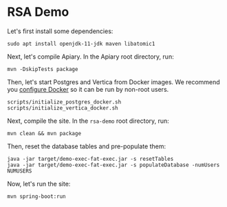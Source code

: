 # RSA Demo

Let's first install some dependencies:

```shell
sudo apt install openjdk-11-jdk maven libatomic1
```

Next, let's compile Apiary. In the Apiary root directory, run:

```shell
mvn -DskipTests package
```

Then, let's start Postgres and Vertica from Docker images. We recommend you [configure Docker](https://docs.docker.com/engine/install/linux-postinstall/) so it can be run by non-root users.

```shell
scripts/initialize_postgres_docker.sh
scripts/initialize_vertica_docker.sh
```

Next, compile the site.  In the `rsa-demo` root directory, run:

```shell
mvn clean && mvn package
```

Then, reset the database tables and pre-populate them:

```shell
java -jar target/demo-exec-fat-exec.jar -s resetTables
java -jar target/demo-exec-fat-exec.jar -s populateDatabase -numUsers NUMUSERS
```

Now, let's run the site:

```shell
mvn spring-boot:run
```